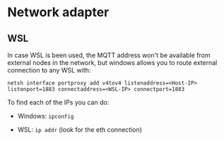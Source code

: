 # Network adapter

## WSL

In case WSL is been used, the MQTT address won't be available from external nodes in the network, but windows allows you to route external connection to any WSL with:

```netsh interface portproxy add v4tov4 listenaddress=<Host-IP> listenport=1883 connectaddress=<WSL-IP> connectport=1883```

To find each of the IPs you can do:

- Windows:
```ipconfig```

- WSL:
```ip addr```
(look for the eth connection)